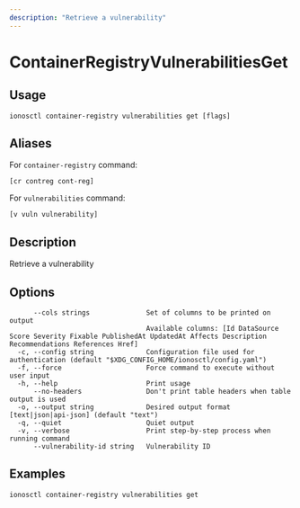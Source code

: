 ```yaml
---
description: "Retrieve a vulnerability"
---
```


# ContainerRegistryVulnerabilitiesGet

## Usage

```text
ionosctl container-registry vulnerabilities get [flags]
```

## Aliases

For `container-registry` command:

```text
[cr contreg cont-reg]
```

For `vulnerabilities` command:

```text
[v vuln vulnerability]
```

## Description

Retrieve a vulnerability

## Options

```text
      --cols strings              Set of columns to be printed on output 
                                  Available columns: [Id DataSource Score Severity Fixable PublishedAt UpdatedAt Affects Description Recommendations References Href]
  -c, --config string             Configuration file used for authentication (default "$XDG_CONFIG_HOME/ionosctl/config.yaml")
  -f, --force                     Force command to execute without user input
  -h, --help                      Print usage
      --no-headers                Don't print table headers when table output is used
  -o, --output string             Desired output format [text|json|api-json] (default "text")
  -q, --quiet                     Quiet output
  -v, --verbose                   Print step-by-step process when running command
      --vulnerability-id string   Vulnerability ID
```

## Examples

```text
ionosctl container-registry vulnerabilities get
```

